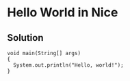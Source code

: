 # Hello World in Nice

## Solution

```Nice
void main(String[] args)
{
  System.out.println("Hello, world!");
}

```